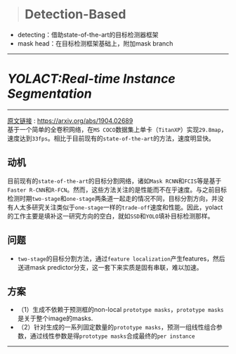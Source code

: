 > # Detection-Based

- detecting：借助state-of-the-art的目标检测器框架
- mask head：在目标检测框架基础上，附加mask branch
***
# **_YOLACT:Real-time Instance Segmentation_**
***
[原文链接](https://arxiv.org/abs/1904.02689) : https://arxiv.org/abs/1904.02689  
基于一个简单的全卷积网络，在`MS COCO`数据集上单卡（`TitanXP`）实现`29.8map`，速度达到`33fps`。相比于目前现有的`state-of-the-art`的方法，速度明显快。

## 动机

目前现有的`state-of-the-art`的目标分割网络，诸如`Mask RCNN`和`FCIS`等是基于`Faster R-CNN`和`R-FCN`。然而，这些方法关注的是性能而不在乎速度。与之前目标检测时期`two-stage`和`one-stage`两条道一起走的情况不同，目标分割方向，并没有人太多研究关注类似于`one-stage`一样的`trade-off`速度和性能。因此，yolact的工作主要是填补这一研究方向的空白，就如`SSD`和`YOLO`填补目标检测那样。

## 问题

- `two-stage`的目标分割方法，通过`feature localization`产生features，然后送进mask predictor分支，这一套下来实质是固有串联，难以加速。

## 方案

- （1）生成不依赖于预测框的non-local `prototype masks`，`prototype masks`是关于整个image的masks.
- （2）针对生成的一系列固定数量的`prototype masks`，预测一组线性组合参数，通过线性参数是得`prototype masks`合成最终的`per instance`

***
